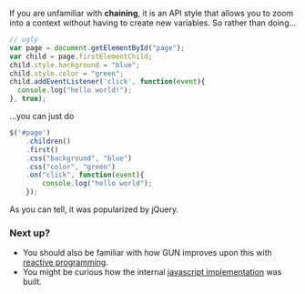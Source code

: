 If you are unfamiliar with **chaining**, it is an API style that allows you to zoom into a context without having to create new variables. So rather than doing...

```javascript
// ugly
var page = document.getElementById("page");
var child = page.firstElementChild;
child.style.background = "blue";
child.style.color = "green";
child.addEventListener('click', function(event){
  console.log("hello world!");
}, true);
```

...you can just do

```javascript
$('#page')
	.children()
	.first()
	.css("background", "blue")
	.css("color", "green")
	.on("click", function(event){
		console.log("hello world");
	});
```

As you can tell, it was popularized by jQuery.

### Next up?

 - You should also be familiar with how GUN improves upon this with [reactive programming](FRP).
 - You might be curious how the internal [javascript implementation](javascript) was built.